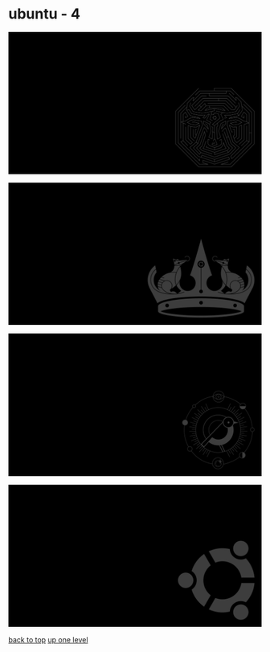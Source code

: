 # ubuntu - 4
[![23_10_mantic_minotaur.png](/terminal/grey%20on%20black/little/ubuntu/23_10_mantic_minotaur.png "23_10_mantic_minotaur.png")](https://raw.githubusercontent.com/buckmanc/wallpapers/main/terminal/grey%20on%20black/little/ubuntu/23_10_mantic_minotaur.png)

[![24_04_noble_numbat.png](/terminal/grey%20on%20black/little/ubuntu/24_04_noble_numbat.png "24_04_noble_numbat.png")](https://raw.githubusercontent.com/buckmanc/wallpapers/main/terminal/grey%20on%20black/little/ubuntu/24_04_noble_numbat.png)

[![24_10_oracular_oriole.png](/terminal/grey%20on%20black/little/ubuntu/24_10_oracular_oriole.png "24_10_oracular_oriole.png")](https://raw.githubusercontent.com/buckmanc/wallpapers/main/terminal/grey%20on%20black/little/ubuntu/24_10_oracular_oriole.png)

[![ubuntu_circle_of_friends_old.png](/terminal/grey%20on%20black/little/ubuntu/ubuntu_circle_of_friends_old.png "ubuntu_circle_of_friends_old.png")](https://raw.githubusercontent.com/buckmanc/wallpapers/main/terminal/grey%20on%20black/little/ubuntu/ubuntu_circle_of_friends_old.png)



[back to top](#)
[up one level](/terminal/grey%20on%20black/little/README.MD)

